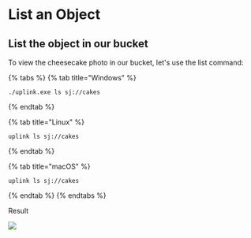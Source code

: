 # List an Object

## List the object in our bucket

To view the cheesecake photo in our bucket, let's use the list command:

{% tabs %}
{% tab title="Windows" %}
```
./uplink.exe ls sj://cakes
```
{% endtab %}

{% tab title="Linux" %}
```
uplink ls sj://cakes
```
{% endtab %}

{% tab title="macOS" %}
```
uplink ls sj://cakes
```
{% endtab %}
{% endtabs %}

Result

![](../../../.gitbook/assets/list\_objects.png)

##
